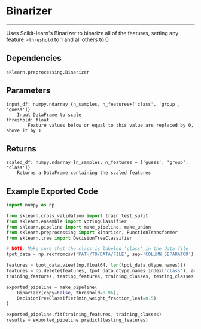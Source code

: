 # Binarizer
* * *

Uses Scikit-learn's Binarizer to binarize all of the features, setting any feature >`threshold` to 1 and all others to 0

## Dependencies
    sklearn.preprocessing.Binarizer

Parameters
----------
    input_df: numpy.ndarray {n_samples, n_features+['class', 'group', 'guess']}
        Input DataFrame to scale
    threshold: float
            Feature values below or equal to this value are replaced by 0, above it by 1

Returns
-------
    scaled_df: numpy.ndarray {n_samples, n_features + ['guess', 'group', 'class']}
        Returns a DataFrame containing the scaled features

Example Exported Code
---------------------

```Python
import numpy as np

from sklearn.cross_validation import train_test_split
from sklearn.ensemble import VotingClassifier
from sklearn.pipeline import make_pipeline, make_union
from sklearn.preprocessing import Binarizer, FunctionTransformer
from sklearn.tree import DecisionTreeClassifier

# NOTE: Make sure that the class is labeled 'class' in the data file
tpot_data = np.recfromcsv('PATH/TO/DATA/FILE', sep='COLUMN_SEPARATOR')

features = tpot_data.view((np.float64, len(tpot_data.dtype.names)))
features = np.delete(features, tpot_data.dtype.names.index('class'), axis=1)
training_features, testing_features, training_classes, testing_classes =     train_test_split(features, tpot_data['class'], random_state=42)

exported_pipeline = make_pipeline(
    Binarizer(copy=False, threshold=0.96),
    DecisionTreeClassifier(min_weight_fraction_leaf=0.5)
)

exported_pipeline.fit(training_features, training_classes)
results = exported_pipeline.predict(testing_features)
```
